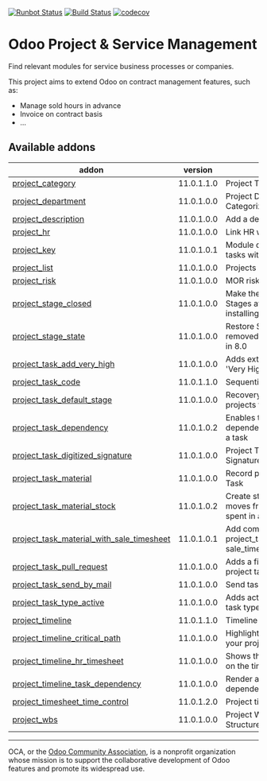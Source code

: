 [![Runbot Status](https://runbot.odoo-community.org/runbot/badge/flat/140/11.0.svg)](https://runbot.odoo-community.org/runbot/repo/github-com-oca-project-140)
[![Build Status](https://travis-ci.org/OCA/project.svg?branch=11.0)](https://travis-ci.org/OCA/project)
[![codecov](https://codecov.io/gh/OCA/project/branch/11.0/graph/badge.svg)](https://codecov.io/gh/OCA/project)

Odoo Project & Service Management
=================================

Find relevant modules for service business processes or companies.

This project aims to extend Odoo on contract management features, such as:

  * Manage sold hours in advance
  * Invoice on contract basis
  * ...


[//]: # (addons)

Available addons
----------------
addon | version | summary
--- | --- | ---
[project_category](project_category/) | 11.0.1.1.0 | Project Types
[project_department](project_department/) | 11.0.1.0.0 | Project Department Categorization
[project_description](project_description/) | 11.0.1.0.0 | Add a description to projects
[project_hr](project_hr/) | 11.0.1.0.0 | Link HR with project
[project_key](project_key/) | 11.0.1.0.1 | Module decorates projects and tasks with ``key`` field
[project_list](project_list/) | 11.0.1.0.0 | Projects list view
[project_risk](project_risk/) | 11.0.1.0.0 | MOR risk management method
[project_stage_closed](project_stage_closed/) | 11.0.1.0.0 | Make the Closed flag on Task Stages available without installing sale_service
[project_stage_state](project_stage_state/) | 11.0.1.0.0 | Restore State attribute removed from Project Stages in 8.0
[project_task_add_very_high](project_task_add_very_high/) | 11.0.1.0.0 | Adds extra options 'High' and 'Very High' on tasks
[project_task_code](project_task_code/) | 11.0.1.1.0 | Sequential Code for Tasks
[project_task_default_stage](project_task_default_stage/) | 11.0.1.0.0 | Recovery default task stage projects from v8
[project_task_dependency](project_task_dependency/) | 11.0.1.0.2 | Enables to define dependencies (other tasks) of a task
[project_task_digitized_signature](project_task_digitized_signature/) | 11.0.1.0.0 | Project Task Digitized Signature
[project_task_material](project_task_material/) | 11.0.1.0.0 | Record products spent in a Task
[project_task_material_stock](project_task_material_stock/) | 11.0.1.0.2 | Create stock and analytic moves from record products spent in a Task
[project_task_material_with_sale_timesheet](project_task_material_with_sale_timesheet/) | 11.0.1.0.1 | Add compatibility between project_task_material_stockand sale_timesheet module
[project_task_pull_request](project_task_pull_request/) | 11.0.1.0.0 | Adds a field for a PR URI to project tasks
[project_task_send_by_mail](project_task_send_by_mail/) | 11.0.1.0.0 | Send task report by email
[project_task_type_active](project_task_type_active/) | 11.0.1.0.0 | Adds active field on project task type
[project_timeline](project_timeline/) | 11.0.1.1.0 | Timeline view for projects
[project_timeline_critical_path](project_timeline_critical_path/) | 11.0.1.0.0 | Highlight the critical paths of your projects.
[project_timeline_hr_timesheet](project_timeline_hr_timesheet/) | 11.0.1.0.0 | Shows the progress of tasks on the timeline view.
[project_timeline_task_dependency](project_timeline_task_dependency/) | 11.0.1.0.0 | Render arrows between dependencies.
[project_timesheet_time_control](project_timesheet_time_control/) | 11.0.1.2.0 | Project timesheet time control
[project_wbs](project_wbs/) | 11.0.1.0.0 | Project Work Breakdown Structure

[//]: # (end addons)


----

OCA, or the [Odoo Community Association](http://odoo-community.org/), is a nonprofit organization whose
mission is to support the collaborative development of Odoo features and
promote its widespread use.
